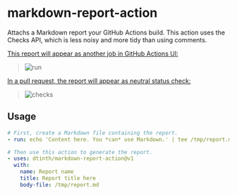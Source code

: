 # markdown-report-action
Attachs a Markdown report your GitHub Actions build. This action uses the Checks API, which is less noisy and more tidy than using comments.

[This report will appear as another job in GitHub Actions UI:](https://github.com/dtinth/markdown-report-action/runs/4339917802?check_suite_focus=true)

> ![run](https://user-images.githubusercontent.com/193136/143671955-586c13d6-c505-4b10-aab9-6f9343f02ebe.png)

[In a pull request, the report will appear as neutral status check:](https://github.com/dtinth/markdown-report-action/pull/1/checks?check_run_id=4339917802)

> ![checks](https://user-images.githubusercontent.com/193136/143671954-776ea75c-f369-4677-9b7e-d5c8918b9b5d.png)

## Usage

```yaml
# First, create a Markdown file containing the report.
- run: echo 'Content here. You *can* use Markdown.' | tee /tmp/report.md

# Then use this action to generate the report.
- uses: dtinth/markdown-report-action@v1
  with:
    name: Report name
    title: Report title here
    body-file: /tmp/report.md
```
